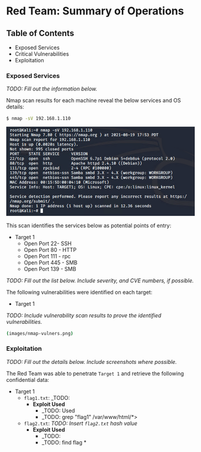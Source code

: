 # Red Team: Summary of Operations

## Table of Contents
- Exposed Services
- Critical Vulnerabilities
- Exploitation

### Exposed Services
_TODO: Fill out the information below._

Nmap scan results for each machine reveal the below services and OS details:

```bash
$ nmap -sV 192.168.1.110
```
![TODO: Update the path with the name of your diagram](images/nmap-output.png)

This scan identifies the services below as potential points of entry:
- Target 1
  - Open Port 22- SSH
  - Open Port 80 - HTTP
  - Open Port 111 - rpc
  - Open Port 445 - SMB
  - Open Port 139 - SMB

_TODO: Fill out the list below. Include severity, and CVE numbers, if possible._

The following vulnerabilities were identified on each target:
- Target 1


_TODO: Include vulnerability scan results to prove the identified vulnerabilities._

```bash
(images/nmap-vulners.png)
```

### Exploitation
_TODO: Fill out the details below. Include screenshots where possible._

The Red Team was able to penetrate `Target 1` and retrieve the following confidential data:
- Target 1
  - `flag1.txt`: _TODO:  <!-- flag1{b9bbcb33e11b80be759c4e844862482d} -->
    - **Exploit Used**
      - _TODO: Used
      - _TODO: grep "flag1" /var/www/html/*>
  - `flag2.txt`: _TODO: Insert `flag2.txt` hash value_
    - **Exploit Used**
      - _TODO: 
      - _TODO: find flag *
